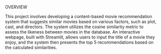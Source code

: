 OVERVIEW

This project involves developing a content-based movie recommendation system that suggests similar movies based on various factors, such as plot, cast, and directors. The system utilizes the cosine similarity metric to assess the likeness between movies in the database. An interactive webpage, built with Streamlit, allows users to input the title of a movie they enjoy, and the system then presents the top 5 recommendations based on the calculated similarities.
